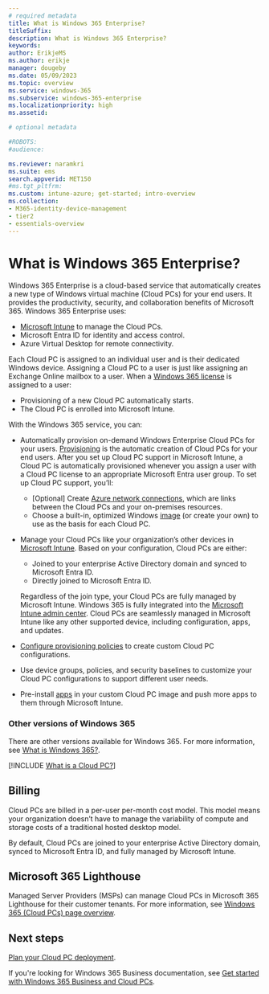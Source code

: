 ```yaml
---
# required metadata
title: What is Windows 365 Enterprise? 
titleSuffix:
description: What is Windows 365 Enterprise?
keywords:
author: ErikjeMS  
ms.author: erikje
manager: dougeby
ms.date: 05/09/2023
ms.topic: overview
ms.service: windows-365
ms.subservice: windows-365-enterprise
ms.localizationpriority: high
ms.assetid: 

# optional metadata

#ROBOTS:
#audience:

ms.reviewer: naramkri
ms.suite: ems
search.appverid: MET150
#ms.tgt_pltfrm:
ms.custom: intune-azure; get-started; intro-overview
ms.collection:
- M365-identity-device-management
- tier2
- essentials-overview
---
```


# What is Windows 365 Enterprise?

Windows 365 Enterprise is a cloud-based service that automatically creates a new type of Windows virtual machine (Cloud PCs) for your end users. It provides the productivity, security, and collaboration benefits of Microsoft 365. Windows 365 Enterprise uses:

- [Microsoft Intune](/mem/) to manage the Cloud PCs.
- Microsoft Entra ID for identity and access control.
- Azure Virtual Desktop for remote connectivity.

Each Cloud PC is assigned to an individual user and is their dedicated Windows device. Assigning a Cloud PC to a user is just like assigning an Exchange Online mailbox to a user. When a [Windows 365 license](https://www.microsoft.com/windows-365/enterprise/compare-plans-pricing) is assigned to a user:

- Provisioning of a new Cloud PC automatically starts.
- The Cloud PC is enrolled into Microsoft Intune.

With the Windows 365 service, you can:

- Automatically provision on-demand Windows Enterprise Cloud PCs for your users. [Provisioning](provisioning.md) is the automatic creation of Cloud PCs for your end users. After you set up Cloud PC support in Microsoft Intune, a Cloud PC is automatically provisioned whenever you assign a user with a Cloud PC license to an appropriate Microsoft Entra user group. To set up Cloud PC support, you’ll:
  - [Optional] Create [Azure network connections](azure-network-connections.md), which are links between the Cloud PCs and your on-premises resources.
  - Choose a built-in, optimized Windows [image](device-images.md) (or create your own) to use as the basis for each Cloud PC.
- Manage your Cloud PCs like your organization’s other devices in [Microsoft Intune](https://go.microsoft.com/fwlink/?linkid=2109431). Based on your configuration, Cloud PCs are either:
  - Joined to your enterprise Active Directory domain and synced to Microsoft Entra ID.
  - Directly joined to Microsoft Entra ID.
  
  Regardless of the join type, your Cloud PCs are fully managed by Microsoft Intune. Windows 365 is fully integrated into the [Microsoft Intune admin center](https://go.microsoft.com/fwlink/?linkid=2109431). Cloud PCs are seamlessly managed in Microsoft Intune like any other supported device, including configuration, apps, and updates.
- [Configure provisioning policies](create-provisioning-policy.md) to create custom Cloud PC configurations.
- Use device groups, policies, and security baselines to customize your Cloud PC configurations to support different user needs.
- Pre-install [apps](app-overview.md) in your custom Cloud PC image and push more apps to them through Microsoft Intune.

### Other versions of Windows 365

There are other versions available for Windows 365. For more information, see [What is Windows 365?](../overview.md).

[!INCLUDE [What is a Cloud PC?](../includes/what-is-cloud-pc.md)]

## Billing

Cloud PCs are billed in a per-user per-month cost model. This model means your organization doesn’t have to manage the variability of compute and storage costs of a traditional hosted desktop model.

By default, Cloud PCs are joined to your enterprise Active Directory domain, synced to Microsoft Entra ID, and fully managed by Microsoft Intune.

## Microsoft 365 Lighthouse

Managed Server Providers (MSPs) can manage Cloud PCs in Microsoft 365 Lighthouse for their customer tenants. For more information, see [Windows 365 (Cloud PCs) page overview](/microsoft-365/lighthouse/m365-lighthouse-win365-page-overview).

<!-- ########################## -->
## Next steps

[Plan your Cloud PC deployment](planning-guide.md).

If you're looking for Windows 365 Business documentation, see [Get started with Windows 365 Business and Cloud PCs](/microsoft-365/admin/setup/get-started-windows-365-business).

